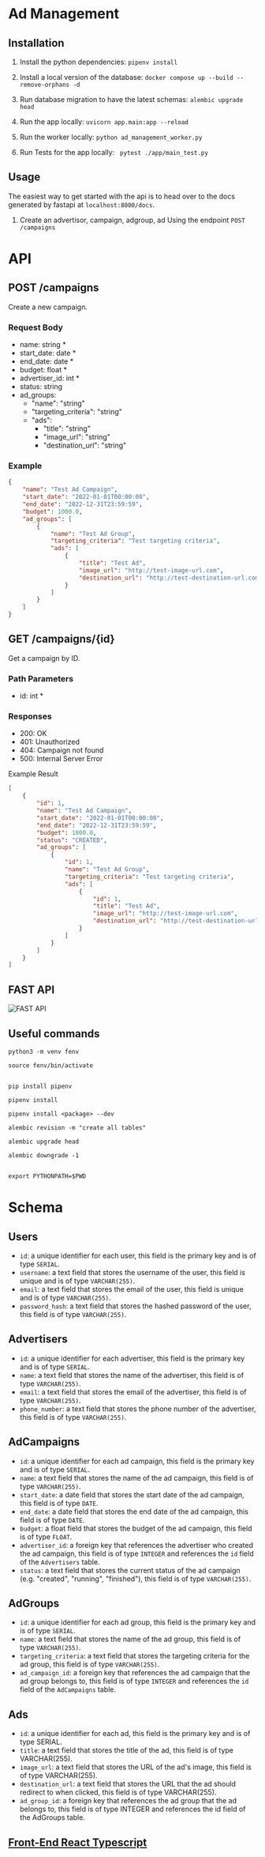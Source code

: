 

# Ad Management


## Installation

1. Install the python dependencies: `pipenv install`
2. Install a local version of the database: `docker compose up --build --remove-orphans -d`
3. Run database migration to have the latest schemas: `alembic upgrade head`
4. Run the app locally: `uvicorn app.main:app --reload`
5. Run the worker locally: `python ad_management_worker.py`

6. Run Tests for the app locally: ` pytest ./app/main_test.py`

## Usage

The easiest way to get started with the api is to head over to the docs generated by fastapi at `localhost:8000/docs`.

1. Create an
   advertisor,
   campaign,
   adgroup,
   ad
   Using the endpoint
     `POST /campaigns`



# API

## POST /campaigns

Create a new campaign.

### Request Body

- name: string *
- start_date: date *
- end_date: date *
- budget: float *
- advertiser_id: int *
- status: string
- ad_groups: 
  - "name": "string" 
  - "targeting_criteria": "string"
  - "ads": 
    - "title": "string"
    - "image_url": "string"
    - "destination_url": "string"


### Example
```json
{
    "name": "Test Ad Campaign",
    "start_date": "2022-01-01T00:00:00",
    "end_date": "2022-12-31T23:59:59",
    "budget": 1000.0,
    "ad_groups": [
        {
            "name": "Test Ad Group",
            "targeting_criteria": "Test targeting criteria",
            "ads": [
                {
                    "title": "Test Ad",
                    "image_url": "http://test-image-url.com",
                    "destination_url": "http://test-destination-url.com"
                }
            ]
        }
    ]
}
```

## GET /campaigns/{id}

Get a campaign by ID.

### Path Parameters

- id: int *

### Responses

- 200: OK
- 401: Unauthorized
- 404: Campaign not found
- 500: Internal Server Error



Example Result
```json
[
    {
        "id": 1,
        "name": "Test Ad Campaign",
        "start_date": "2022-01-01T00:00:00",
        "end_date": "2022-12-31T23:59:59",
        "budget": 1000.0,
        "status": "CREATED",
        "ad_groups": [
            {
                "id": 1,
                "name": "Test Ad Group",
                "targeting_criteria": "Test targeting criteria",
                "ads": [
                    {
                        "id": 1,
                        "title": "Test Ad",
                        "image_url": "http://test-image-url.com",
                        "destination_url": "http://test-destination-url.com"
                    }
                ]
            }
        ]
    }
]
```


## FAST API

![FAST API](./image/fast.png)




## Useful commands

```
python3 -m venv fenv

source fenv/bin/activate


pip install pipenv

pipenv install

pipenv install <package> --dev

alembic revision -m "create all tables"

alembic upgrade head

alembic downgrade -1


export PYTHONPATH=$PWD

```


# Schema

## Users
+ `id`: a unique identifier for each user, this field is the primary key and is of type `SERIAL`.
+ `username`: a text field that stores the username of the user, this field is unique and is of type `VARCHAR(255)`.
+ `email`: a text field that stores the email of the user, this field is unique and is of type `VARCHAR(255)`.
+ `password_hash`: a text field that stores the hashed password of the user, this field is of type `VARCHAR(255)`.

## Advertisers
+ `id`: a unique identifier for each advertiser, this field is the primary key and is of type `SERIAL`.
+ `name`: a text field that stores the name of the advertiser, this field is of type `VARCHAR(255)`.
+ `email`: a text field that stores the email of the advertiser, this field is of type `VARCHAR(255)`.
+ `phone_number`: a text field that stores the phone number of the advertiser, this field is of type `VARCHAR(255)`.

## AdCampaigns
+ `id`: a unique identifier for each ad campaign, this field is the primary key and is of type `SERIAL`.
+ `name`: a text field that stores the name of the ad campaign, this field is of type `VARCHAR(255)`.
+ `start_date`: a date field that stores the start date of the ad campaign, this field is of type `DATE`.
+ `end_date`: a date field that stores the end date of the ad campaign, this field is of type `DATE`.
+ `budget`: a float field that stores the budget of the ad campaign, this field is of type `FLOAT`.
+ `advertiser_id`: a foreign key that references the advertiser who created the ad campaign, this field is of type `INTEGER` and references the `id` field of the `Advertisers` table.
+ `status`: a text field that stores the current status of the ad campaign (e.g. "created", "running", "finished"), this field is of type `VARCHAR(255)`.

## AdGroups
+ `id`: a unique identifier for each ad group, this field is the primary key and is of type `SERIAL`.
+ `name`: a text field that stores the name of the ad group, this field is of type `VARCHAR(255)`.
+ `targeting_criteria`: a text field that stores the targeting criteria for the ad group, this field is of type `VARCHAR(255)`.
+ `ad_campaign_id`: a foreign key that references the ad campaign that the ad group belongs to, this field is of type `INTEGER` and references the `id` field of the `AdCampaigns` table.

## Ads
+ `id`: a unique identifier for each ad, this field is the primary key and is of type SERIAL.
+ `title`: a text field that stores the title of the ad, this field is of type VARCHAR(255).
+ `image_url`: a text field that stores the URL of the ad's image, this field is of type VARCHAR(255).
+ `destination_url`: a text field that stores the URL that the ad should redirect to when clicked, this field is of type VARCHAR(255).
+ `ad_group_id`: a foreign key that references the ad group that the ad belongs to, this field is of type INTEGER and references the id field of the AdGroups table.



## [Front-End React Typescript](https://github.com/mehkey/react-typescript-ad-management)
